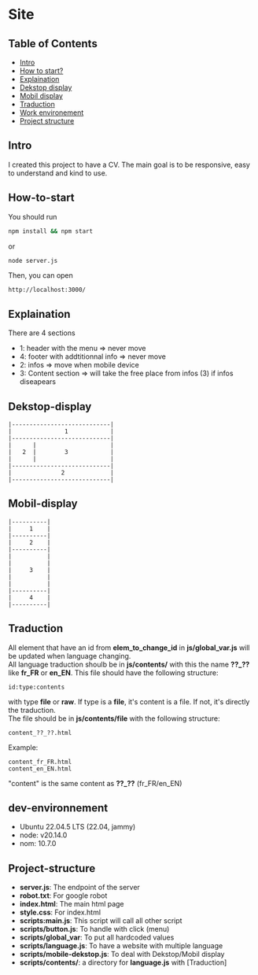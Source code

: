 
# Site

## Table of Contents
- [Intro](#Intro)
- [How to start?](#How-to-start)
- [Explaination](#Explaination)
- [Dekstop display](#Dekstop-display)
- [Mobil display](#Mobil-display)
- [Traduction](#Traduction)
- [Work environement](#dev-environnement)
- [Project structure](#Project-structure)

## Intro

I created this project to have a CV. The main goal is to be responsive, easy to understand and kind to use.

## How-to-start

You should run
```sh
npm install && npm start
```
or
```sh
node server.js
```
Then, you can open
```
http://localhost:3000/
```

## Explaination

There are 4 sections
- 1: header with the menu => never move
- 4: footer with addtitionnal info => never move
- 2: infos => move when mobile device
- 3: Content section => will take the free place from infos (3) if infos diseapears

## Dekstop-display

```
|----------------------------|
|               1            |
|----------------------------|
|      |                     |
|   2  |        3            |
|      |                     |
|----------------------------|
|              2             |
|----------------------------|
```

## Mobil-display

```
|----------|
|     1    |
|----------|
|     2    |
|----------|
|          |
|          |
|     3    |
|          |
|          |
|----------|
|     4    |
|----------|
```

## Traduction

All element that have an id from **elem_to_change_id** in **js/global_var.js** will be updated when language changing. \
All language traduction shoulb be in **js/contents/** with this the name **??_??** like **fr_FR** or **en_EN**. This file should have the following structure:
```
id:type:contents
```
with type **file** or **raw**. If type is a **file**, it's content is a file. If not, it's directly the traduction. \
The file should be in **js/contents/file** with the following structure:
```
content_??_??.html
```
Example:
```
content_fr_FR.html
content_en_EN.html
```
"content" is the same content as **??_??** (fr_FR/en_EN)

## dev-environnement

- Ubuntu 22.04.5 LTS (22.04, jammy)
- node: v20.14.0
- nom: 10.7.0

## Project-structure

- **server.js**: The endpoint of the server
- **robot.txt**: For google robot
- **index.html**: The main html page
- **style.css**: For index.html
- **scripts:main.js**: This script will call all other script
- **scripts/button.js**: To handle with click (menu)
- **scripts/global_var**: To put all hardcoded values
- **scripts/language.js**: To have a website with multiple language
- **scripts/mobile-dekstop.js**: To deal with Dekstop/Mobil display
- **scripts/contents/**: a directory for **language.js** with [Traduction]